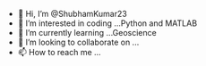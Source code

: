- 👋 Hi, I’m @ShubhamKumar23
- 👀 I’m interested in coding ...Python and MATLAB
- 🌱 I’m currently learning ...Geoscience
- 💞️ I’m looking to collaborate on ...
- 📫 How to reach me ...

<!---
ShubhamKumar23/ShubhamKumar23 is a ✨ special ✨ repository because its `README.md` (this file) appears on your GitHub profile.
You can click the Preview link to take a look at your changes.
--->
